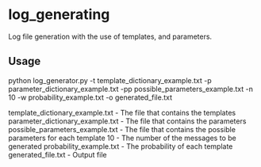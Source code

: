 # log_generating
Log file generation with the use of templates, and parameters.

## Usage
python log_generator.py -t template_dictionary_example.txt -p parameter_dictionary_example.txt -pp possible_parameters_example.txt -n 10 -w probability_example.txt -o generated_file.txt

template_dictionary_example.txt - The file that contains the templates
parameter_dictionary_example.txt - The file that contains the parameters
possible_parameters_example.txt - The file that contains the possible parameters for each template
10 - The number of the messages to be generated
probability_example.txt - The probability of each template
generated_file.txt - Output file
